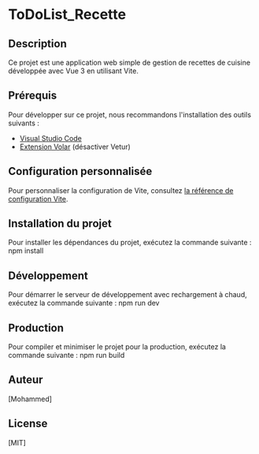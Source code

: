 # ToDoList_Recette

## Description
Ce projet est une application web simple de gestion de recettes de cuisine développée avec Vue 3 en utilisant Vite.

## Prérequis
Pour développer sur ce projet, nous recommandons l'installation des outils suivants :
- [Visual Studio Code](https://code.visualstudio.com/)
- [Extension Volar](https://marketplace.visualstudio.com/items?itemName=Vue.volar) (désactiver Vetur)

## Configuration personnalisée
Pour personnaliser la configuration de Vite, consultez [la référence de configuration Vite](https://vitejs.dev/config/).

## Installation du projet
Pour installer les dépendances du projet, exécutez la commande suivante : npm install

## Développement
Pour démarrer le serveur de développement avec rechargement à chaud, exécutez la commande suivante : npm run dev

## Production
Pour compiler et minimiser le projet pour la production, exécutez la commande suivante : npm run build

## Auteur
[Mohammed]

## License
[MIT]


